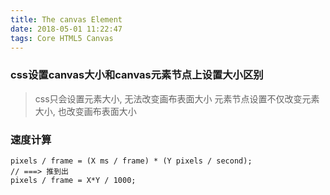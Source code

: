 ```yaml
---
title: The canvas Element
date: 2018-05-01 11:22:47
tags: Core HTML5 Canvas
---
```

### css设置canvas大小和canvas元素节点上设置大小区别
> css只会设置元素大小, 无法改变画布表面大小
> 元素节点设置不仅改变元素大小, 也改变画布表面大小

### 速度计算
```
pixels / frame = (X ms / frame) * (Y pixels / second);
// ===> 推到出
pixels / frame = X*Y / 1000;
```